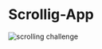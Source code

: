 # Scrollig-App

![scrolling challenge](https://user-images.githubusercontent.com/80835650/148714570-4561e9ac-1d26-4205-a737-f5c70c3b036b.gif)
